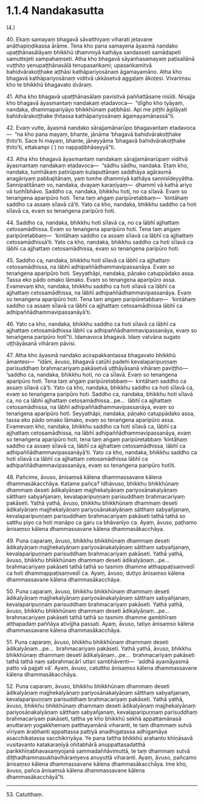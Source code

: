 

# 1.1.4 Nandakasutta




(4.)

40\. Ekaṃ samayaṃ bhagavā sāvatthiyaṃ viharati jetavane anāthapiṇḍikassa ārāme. Tena kho pana samayena āyasmā nandako upaṭṭhānasālāyaṃ bhikkhū dhammiyā kathāya sandasseti samādapeti samuttejeti sampahaṃseti. Atha kho bhagavā sāyanhasamayaṃ paṭisallānā vuṭṭhito yenupaṭṭhānasālā tenupasaṅkami; upasaṅkamitvā bahidvārakoṭṭhake aṭṭhāsi kathāpariyosānaṃ āgamayamāno. Atha kho bhagavā kathāpariyosānaṃ viditvā ukkāsetvā aggaḷaṃ ākoṭesi. Vivariṃsu kho te bhikkhū bhagavato dvāraṃ.

41\. Atha kho bhagavā upaṭṭhānasālaṃ pavisitvā paññattāsane nisīdi. Nisajja kho bhagavā āyasmantaṃ nandakaṃ etadavoca—  “dīgho kho tyāyaṃ, nandaka, dhammapariyāyo bhikkhūnaṃ paṭibhāsi. Api me piṭṭhi āgilāyati bahidvārakoṭṭhake ṭhitassa kathāpariyosānaṃ āgamayamānassā”ti.

42\. Evaṃ vutte, āyasmā nandako sārajjamānarūpo bhagavantaṃ etadavoca—  “na kho pana mayaṃ, bhante, jānāma ‘bhagavā bahidvārakoṭṭhake ṭhito’ti. Sace hi mayaṃ, bhante, jāneyyāma ‘bhagavā bahidvārakoṭṭhake ṭhito’ti, ettakampi ( ) no nappaṭibhāseyyā”ti.

43\. Atha kho bhagavā āyasmantaṃ nandakaṃ sārajjamānarūpaṃ viditvā āyasmantaṃ nandakaṃ etadavoca—  “sādhu sādhu, nandaka. Etaṃ kho, nandaka, tumhākaṃ patirūpaṃ kulaputtānaṃ saddhāya agārasmā anagāriyaṃ pabbajitānaṃ, yaṃ tumhe dhammiyā kathāya sannisīdeyyātha. Sannipatitānaṃ vo, nandaka, dvayaṃ karaṇīyaṃ—  dhammī vā kathā ariyo vā tuṇhībhāvo. Saddho ca, nandaka, bhikkhu hoti, no ca sīlavā. Evaṃ so tenaṅgena aparipūro hoti. Tena taṃ aṅgaṃ paripūretabbaṃ—  ‘kintāhaṃ saddho ca assaṃ sīlavā cā’ti. Yato ca kho, nandaka, bhikkhu saddho ca hoti sīlavā ca, evaṃ so tenaṅgena paripūro hoti.

44\. Saddho ca, nandaka, bhikkhu hoti sīlavā ca, no ca lābhī ajjhattaṃ cetosamādhissa. Evaṃ so tenaṅgena aparipūro hoti. Tena taṃ aṅgaṃ paripūretabbaṃ—  ‘kintāhaṃ saddho ca assaṃ sīlavā ca lābhī ca ajjhattaṃ cetosamādhissā’ti. Yato ca kho, nandaka, bhikkhu saddho ca hoti sīlavā ca lābhī ca ajjhattaṃ cetosamādhissa, evaṃ so tenaṅgena paripūro hoti.

45\. Saddho ca, nandaka, bhikkhu hoti sīlavā ca lābhī ca ajjhattaṃ cetosamādhissa, na lābhī adhipaññādhammavipassanāya. Evaṃ so tenaṅgena aparipūro hoti. Seyyathāpi, nandaka, pāṇako catuppādako assa. Tassa eko pādo omako lāmako. Evaṃ so tenaṅgena aparipūro assa. Evamevaṃ kho, nandaka, bhikkhu saddho ca hoti sīlavā ca lābhī ca ajjhattaṃ cetosamādhissa, na lābhī adhipaññādhammavipassanāya. Evaṃ so tenaṅgena aparipūro hoti. Tena taṃ aṅgaṃ paripūretabbaṃ—  ‘kintāhaṃ saddho ca assaṃ sīlavā ca lābhī ca ajjhattaṃ cetosamādhissa lābhī ca adhipaññādhammavipassanāyā’ti.

46\. Yato ca kho, nandaka, bhikkhu saddho ca hoti sīlavā ca lābhī ca ajjhattaṃ cetosamādhissa lābhī ca adhipaññādhammavipassanāya, evaṃ so tenaṅgena paripūro hotī”ti. Idamavoca bhagavā. Idaṃ vatvāna sugato uṭṭhāyāsanā vihāraṃ pāvisi.

47\. Atha kho āyasmā nandako acirapakkantassa bhagavato bhikkhū āmantesi—  “idāni, āvuso, bhagavā catūhi padehi kevalaparipuṇṇaṃ parisuddhaṃ brahmacariyaṃ pakāsetvā uṭṭhāyāsanā vihāraṃ paviṭṭho—  ‘saddho ca, nandaka, bhikkhu hoti, no ca sīlavā. Evaṃ so tenaṅgena aparipūro hoti. Tena taṃ aṅgaṃ paripūretabbaṃ—  kintāhaṃ saddho ca assaṃ sīlavā cā’ti. Yato ca kho, nandaka, bhikkhu saddho ca hoti sīlavā ca, evaṃ so tenaṅgena paripūro hoti. Saddho ca, nandaka, bhikkhu hoti sīlavā ca, no ca lābhī ajjhattaṃ cetosamādhissa…pe…  lābhī ca ajjhattaṃ cetosamādhissa, na lābhī adhipaññādhammavipassanāya, evaṃ so tenaṅgena aparipūro hoti. Seyyathāpi, nandaka, pāṇako catuppādako assa, tassa eko pādo omako lāmako, evaṃ so tenaṅgena aparipūro assa. Evamevaṃ kho, nandaka, bhikkhu saddho ca hoti sīlavā ca, lābhī ca ajjhattaṃ cetosamādhissa, na lābhī adhipaññādhammavipassanāya, evaṃ so tenaṅgena aparipūro hoti, tena taṃ aṅgaṃ paripūretabbaṃ ‘kintāhaṃ saddho ca assaṃ sīlavā ca, lābhī ca ajjhattaṃ cetosamādhissa, lābhī ca adhipaññādhammavipassanāyā’ti. Yato ca kho, nandaka, bhikkhu saddho ca hoti sīlavā ca lābhī ca ajjhattaṃ cetosamādhissa lābhī ca adhipaññādhammavipassanāya, evaṃ so tenaṅgena paripūro hotīti.

48\. Pañcime, āvuso, ānisaṃsā kālena dhammassavane kālena dhammasākacchāya. Katame pañca? Idhāvuso, bhikkhu bhikkhūnaṃ dhammaṃ deseti ādikalyāṇaṃ majjhekalyāṇaṃ pariyosānakalyāṇaṃ sātthaṃ sabyañjanaṃ, kevalaparipuṇṇaṃ parisuddhaṃ brahmacariyaṃ pakāseti. Yathā yathā, āvuso, bhikkhu bhikkhūnaṃ dhammaṃ deseti ādikalyāṇaṃ majjhekalyāṇaṃ pariyosānakalyāṇaṃ sātthaṃ sabyañjanaṃ, kevalaparipuṇṇaṃ parisuddhaṃ brahmacariyaṃ pakāseti tathā tathā so satthu piyo ca hoti manāpo ca garu ca bhāvanīyo ca. Ayaṃ, āvuso, paṭhamo ānisaṃso kālena dhammassavane kālena dhammasākacchāya.

49\. Puna caparaṃ, āvuso, bhikkhu bhikkhūnaṃ dhammaṃ deseti ādikalyāṇaṃ majjhekalyāṇaṃ pariyosānakalyāṇaṃ sātthaṃ sabyañjanaṃ, kevalaparipuṇṇaṃ parisuddhaṃ brahmacariyaṃ pakāseti. Yathā yathā, āvuso, bhikkhu bhikkhūnaṃ dhammaṃ deseti ādikalyāṇaṃ…pe…  brahmacariyaṃ pakāseti tathā tathā so tasmiṃ dhamme atthappaṭisaṃvedī ca hoti dhammappaṭisaṃvedī ca. Ayaṃ, āvuso, dutiyo ānisaṃso kālena dhammassavane kālena dhammasākacchāya.

50\. Puna caparaṃ, āvuso, bhikkhu bhikkhūnaṃ dhammaṃ deseti ādikalyāṇaṃ majjhekalyāṇaṃ pariyosānakalyāṇaṃ sātthaṃ sabyañjanaṃ, kevalaparipuṇṇaṃ parisuddhaṃ brahmacariyaṃ pakāseti. Yathā yathā, āvuso, bhikkhu bhikkhūnaṃ dhammaṃ deseti ādikalyāṇaṃ…pe…  brahmacariyaṃ pakāseti tathā tathā so tasmiṃ dhamme gambhīraṃ atthapadaṃ paññāya ativijjha passati. Ayaṃ, āvuso, tatiyo ānisaṃso kālena dhammassavane kālena dhammasākacchāya.

51\. Puna caparaṃ, āvuso, bhikkhu bhikkhūnaṃ dhammaṃ deseti ādikalyāṇaṃ…pe…  brahmacariyaṃ pakāseti. Yathā yathā, āvuso, bhikkhu bhikkhūnaṃ dhammaṃ deseti ādikalyāṇaṃ…pe…  brahmacariyaṃ pakāseti tathā tathā naṃ sabrahmacārī uttari sambhāventi—  ‘addhā ayamāyasmā patto vā pajjati vā’. Ayaṃ, āvuso, catuttho ānisaṃso kālena dhammassavane kālena dhammasākacchāya.

52\. Puna caparaṃ, āvuso, bhikkhu bhikkhūnaṃ dhammaṃ deseti ādikalyāṇaṃ majjhekalyāṇaṃ pariyosānakalyāṇaṃ sātthaṃ sabyañjanaṃ, kevalaparipuṇṇaṃ parisuddhaṃ brahmacariyaṃ pakāseti. Yathā yathā, āvuso, bhikkhu bhikkhūnaṃ dhammaṃ deseti ādikalyāṇaṃ majjhekalyāṇaṃ pariyosānakalyāṇaṃ sātthaṃ sabyañjanaṃ, kevalaparipuṇṇaṃ parisuddhaṃ brahmacariyaṃ pakāseti, tattha ye kho bhikkhū sekhā appattamānasā anuttaraṃ yogakkhemaṃ patthayamānā viharanti, te taṃ dhammaṃ sutvā vīriyaṃ ārabhanti appattassa pattiyā anadhigatassa adhigamāya asacchikatassa sacchikiriyāya. Ye pana tattha bhikkhū arahanto khīṇāsavā vusitavanto katakaraṇīyā ohitabhārā anuppattasadatthā parikkhīṇabhavasaṃyojanā sammadaññāvimuttā, te taṃ dhammaṃ sutvā diṭṭhadhammasukhavihāraṃyeva anuyuttā viharanti. Ayaṃ, āvuso, pañcamo ānisaṃso kālena dhammassavane kālena dhammasākacchāya. Ime kho, āvuso, pañca ānisaṃsā kālena dhammassavane kālena dhammasākacchāyā”ti.

---

53\. Catutthaṃ.





